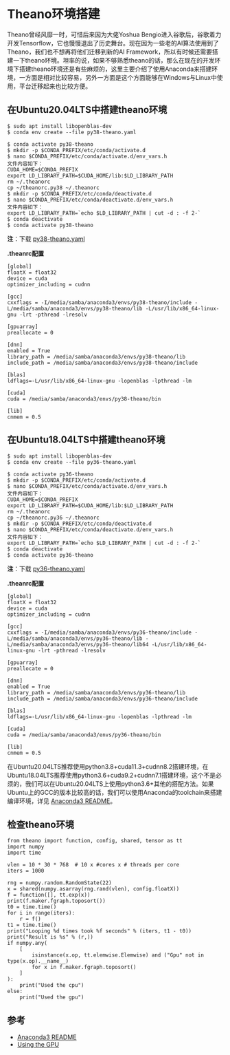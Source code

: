# Theano环境搭建

Theano曾经风靡一时，可惜后来因为大佬Yoshua Bengio进入谷歌后，谷歌着力开发Tensorflow，它也慢慢退出了历史舞台。现在因为一些老的AI算法使用到了Theano，我们也不想再将他们迁移到新的AI Framework，所以有时候还需要搭建一下theano环境。坦率的说，如果不够熟悉theano的话，那么在现在的开发环境下搭建theano环境还是有些麻烦的，这里主要介绍了使用Anaconda来搭建环境，一方面是相对比较容易，另外一方面是这个方面能够在Windows与Linux中使用，平台迁移起来也比较方便。

## 在Ubuntu20.04LTS中搭建theano环境

```
$ sudo apt install libopenblas-dev
$ conda env create --file py38-theano.yaml

$ conda activate py38-theano
$ mkdir -p $CONDA_PREFIX/etc/conda/activate.d
$ nano $CONDA_PREFIX/etc/conda/activate.d/env_vars.h
文件内容如下：
CUDA_HOME=$CONDA_PREFIX
export LD_LIBRARY_PATH=$CUDA_HOME/lib:$LD_LIBRARY_PATH
rm ~/.theanorc
cp ~/theanorc.py38 ~/.theanorc
$ mkdir -p $CONDA_PREFIX/etc/conda/deactivate.d
$ nano $CONDA_PREFIX/etc/conda/deactivate.d/env_vars.h
文件内容如下：
export LD_LIBRARY_PATH=`echo $LD_LIBRARY_PATH | cut -d : -f 2-`
$ conda deactivate
$ conda activate py38-theano
```

**注**：下载 [py38-theano.yaml](https://github.com/SNSerHello/MyNotes/blob/main/anaconda3/py38-theano.yaml)

**.theanrc配置**

```
[global]
floatX = float32
device = cuda
optimizer_including = cudnn

[gcc]
cxxflags = -I/media/samba/anaconda3/envs/py38-theano/include -L/media/samba/anaconda3/envs/py38-theano/lib -L/usr/lib/x86_64-linux-gnu -lrt -pthread -lresolv

[gpuarray]
preallocate = 0

[dnn]
enabled = True
library_path = /media/samba/anaconda3/envs/py38-theano/lib
include_path = /media/samba/anaconda3/envs/py38-theano/include

[blas]
ldflags=-L/usr/lib/x86_64-linux-gnu -lopenblas -lpthread -lm

[cuda]
cuda = /media/samba/anaconda3/envs/py38-theano/bin

[lib]
cnmem = 0.5
```



## 在Ubuntu18.04LTS中搭建theano环境

```
$ sudo apt install libopenblas-dev
$ conda env create --file py36-theano.yaml

$ conda activate py36-theano
$ mkdir -p $CONDA_PREFIX/etc/conda/activate.d
$ nano $CONDA_PREFIX/etc/conda/activate.d/env_vars.h
文件内容如下：
CUDA_HOME=$CONDA_PREFIX
export LD_LIBRARY_PATH=$CUDA_HOME/lib:$LD_LIBRARY_PATH
rm ~/.theanorc
cp ~/theanorc.py36 ~/.theanorc
$ mkdir -p $CONDA_PREFIX/etc/conda/deactivate.d
$ nano $CONDA_PREFIX/etc/conda/deactivate.d/env_vars.h
文件内容如下：
export LD_LIBRARY_PATH=`echo $LD_LIBRARY_PATH | cut -d : -f 2-`
$ conda deactivate
$ conda activate py36-theano
```

**注**：下载 [py36-theano.yaml](https://github.com/SNSerHello/MyNotes/blob/main/anaconda3/py36-theano.yaml)

**.theanrc配置**

```
[global]
floatX = float32
device = cuda
optimizer_including = cudnn

[gcc]
cxxflags = -I/media/samba/anaconda3/envs/py36-theano/include -L/media/samba/anaconda3/envs/py36-theano/lib -L/media/samba/anaconda3/envs/py36-theano/lib64 -L/usr/lib/x86_64-linux-gnu -lrt -pthread -lresolv

[gpuarray]
preallocate = 0

[dnn]
enabled = True
library_path = /media/samba/anaconda3/envs/py36-theano/lib
include_path = /media/samba/anaconda3/envs/py36-theano/include

[blas]
ldflags=-L/usr/lib/x86_64-linux-gnu -lopenblas -lpthread -lm

[cuda]
cuda = /media/samba/anaconda3/envs/py36-theano/bin

[lib]
cnmem = 0.5
```

在Ubuntu20.04LTS推荐使用python3.8+cuda11.3+cudnn8.2搭建环境，在Ubuntu18.04LTS推荐使用python3.6+cuda9.2+cudnn7.1搭建环境，这个不是必须的，我们可以在Ubuntu20.04LTS上使用python3.6+其他的搭配方法。如果Ubuntu上的GCC的版本比较高的话，我们可以使用Anaconda的toolchain来搭建编译环境，详见 [Anaconda3 README](https://github.com/SNSerHello/MyNotes/tree/main/anaconda3)。

## 检查theano环境

```
from theano import function, config, shared, tensor as tt
import numpy
import time

vlen = 10 * 30 * 768  # 10 x #cores x # threads per core
iters = 1000

rng = numpy.random.RandomState(22)
x = shared(numpy.asarray(rng.rand(vlen), config.floatX))
f = function([], tt.exp(x))
print(f.maker.fgraph.toposort())
t0 = time.time()
for i in range(iters):
    r = f()
t1 = time.time()
print("Looping %d times took %f seconds" % (iters, t1 - t0))
print("Result is %s" % (r,))
if numpy.any(
    [
        isinstance(x.op, tt.elemwise.Elemwise) and ("Gpu" not in type(x.op).__name__)
        for x in f.maker.fgraph.toposort()
    ]
):
    print("Used the cpu")
else:
    print("Used the gpu")
```



## 参考

- [Anaconda3 README](https://github.com/SNSerHello/MyNotes/tree/main/anaconda3)
- [Using the GPU](https://theano-pymc.readthedocs.io/en/latest/tutorial/using_gpu.html)